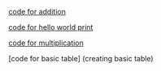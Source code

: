 [code for addition](Addition.c)

[code for hello world print](Helloworld.c)

[code for multiplication](Multiplication)

[code for basic table] (creating basic table)
